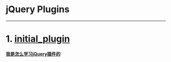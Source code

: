 #   jQuery Plugins
---

#  1. [initial_plugin](/initial_plugin/)



####  [我是怎么学习jQuery插件的](http://www.cnblogs.com/Wayou/p/jquery_plugin_tutorial.html)
